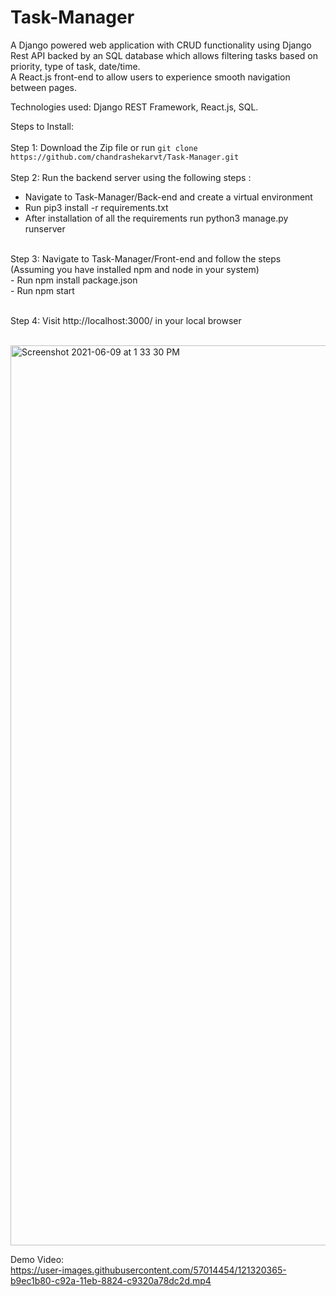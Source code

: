 # Task-Manager

A Django powered web application with CRUD functionality using Django Rest API backed by an SQL database which allows filtering tasks based on priority, type of task, date/time.<br />
A React.js front-end to allow users to experience smooth navigation between pages.<br />

Technologies used: Django REST Framework, React.js, SQL.<br />

Steps to Install:<br />
<br />
Step 1: Download the Zip file or run ```git clone https://github.com/chandrashekarvt/Task-Manager.git``` <br/>
<br />
Step 2: Run the backend server using the following steps :<br />
  - Navigate to Task-Manager/Back-end and create a virtual environment<br />
  - Run pip3 install -r requirements.txt<br />
  - After installation of all the requirements run python3 manage.py runserver<br />
  <br />
Step 3: Navigate to Task-Manager/Front-end and follow the steps (Assuming you have installed npm and node in your system)<br />
- Run npm install package.json<br />
- Run npm start<br />
<br />

Step 4: Visit http://localhost:3000/ in your local browser<br />
<br />

<img width="1440" alt="Screenshot 2021-06-09 at 1 33 30 PM" src="https://user-images.githubusercontent.com/57014454/121320222-94f7a880-c92a-11eb-85aa-9b6b9c50abe8.png">
<br/>

Demo Video:  <br/>
https://user-images.githubusercontent.com/57014454/121320365-b9ec1b80-c92a-11eb-8824-c9320a78dc2d.mp4




